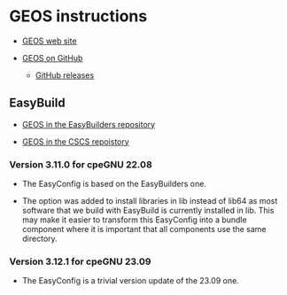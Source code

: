 # GEOS instructions

-   [GEOS web site](https://libgeos.org/)

-   [GEOS on GitHub](https://github.com/libgeos/geos)

    -   [GitHub releases](https://github.com/libgeos/geos/releases)


## EasyBuild

-   [GEOS in the EasyBuilders repository](https://github.com/easybuilders/easybuild-easyconfigs/tree/develop/easybuild/easyconfigs/g/GEOS)

-   [GEOS in the CSCS repoistory](https://github.com/eth-cscs/production/tree/master/easybuild/easyconfigs/g/GEOS)


### Version 3.11.0 for cpeGNU 22.08

-   The EasyConfig is based on the EasyBuilders one.

-   The option was added to install libraries in lib instead of lib64 as most software 
    that we build with EasyBuild is currently installed in lib. This may make it easier
    to transform this EasyConfig into a bundle component where it is important that all
    components use the same directory.


### Version 3.12.1 for cpeGNU 23.09

-   The EasyConfig is a trivial version update of the 23.09 one.
